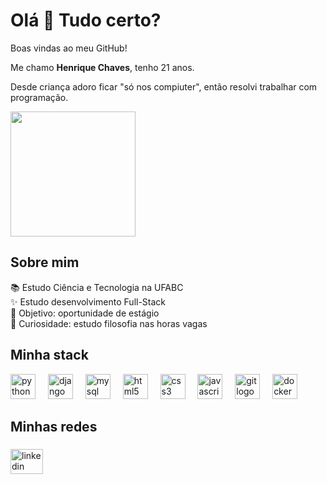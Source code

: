 <h1 align="left">Olá 👋 Tudo certo?</h1>

<p align="left">Boas vindas ao meu GitHub!</p>
<p align="left">Me chamo <strong>Henrique Chaves</strong>, tenho 21 anos.</p>
<p align="left">Desde criança adoro ficar "só nos compiuter", então resolvi trabalhar com programação.</p>

<div align="left">
  <img height="200" src="https://media.giphy.com/media/13HBDT4QSTpveU/giphy.gif"  />
</div>

<h2 align="left">Sobre mim</h2>

<p align="left">
  📚 Estudo Ciência e Tecnologia na UFABC<br>
  ✨ Estudo desenvolvimento Full-Stack<br>
  🎯 Objetivo: oportunidade de estágio<br>
  🎲 Curiosidade: estudo filosofia nas horas vagas
</p>

<h2 align="left">Minha stack</h2>

<div align="left">
  <img src="https://cdn.jsdelivr.net/gh/devicons/devicon/icons/python/python-original.svg" height="40" alt="python logo"  />
  <img width="12" />
  <img src="https://cdn.jsdelivr.net/gh/devicons/devicon/icons/django/django-plain.svg" height="40" alt="django logo"  />
  <img width="12" />
  <img src="https://cdn.jsdelivr.net/gh/devicons/devicon/icons/mysql/mysql-original.svg" height="40" alt="mysql logo"  />
  <img width="12" />
  <img src="https://cdn.jsdelivr.net/gh/devicons/devicon/icons/html5/html5-original.svg" height="40" alt="html5 logo"  />
  <img width="12" />
  <img src="https://cdn.jsdelivr.net/gh/devicons/devicon/icons/css3/css3-original.svg" height="40" alt="css3 logo"  />
  <img width="12" />
  <img src="https://cdn.jsdelivr.net/gh/devicons/devicon/icons/javascript/javascript-original.svg" height="40" alt="javascript logo"  />
  <img width="12" />
  <img src="https://cdn.jsdelivr.net/gh/devicons/devicon/icons/git/git-original.svg" height="40" alt="git logo"  />
  <img width="12" />
  <img src="https://cdn.jsdelivr.net/gh/devicons/devicon/icons/docker/docker-original.svg" height="40" alt="docker logo"  />
</div>

<h2 align="left">Minhas redes</h2>

###

<div align="left">
  <a href="https://www.linkedin.com/in/henriquechav/" target="_blank">
    <img src="https://raw.githubusercontent.com/maurodesouza/profile-readme-generator/master/src/assets/icons/social/linkedin/default.svg" width="52" height="40" alt="linkedin logo"  />    </a>
  
</div>

###
